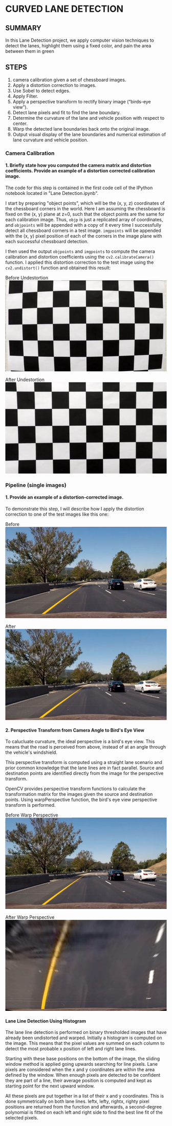 # CURVED LANE DETECTION

## SUMMARY

In this Lane Detection project, we apply computer vision techniques to detect the lanes, highlight them using a fixed color, and pain the
area between them in green

## STEPS

1. camera calibration given a set of chessboard images.
2. Apply a distortion correction to images.
3. Use Sobel to detect edges.
4. Apply Filter.
5. Apply a perspective transform to rectify binary image (“birds-eye view”).
6. Detect lane pixels and fit to find the lane boundary.
7. Determine the curvature of the lane and vehicle position with respect to center.
8. Warp the detected lane boundaries back onto the original image.
9. Output visual display of the lane boundaries and numerical estimation of lane curvature and vehicle position.

[//]: # (Image References)

[image1]: ./output_images/chessboard_before_distortion.jpg "Chessboard"
[image2]: ./output_images/chessboard_after_distortion.jpg "Chessboard Undistorted"
[image3]: ./output_images/before_undistort_image.jpg "Orignal Image"
[image4]: ./output_images/after_undistort_image.jpg "Undistorted"
[image5]: ./output_images/before_combined_thresholds.jpg "Before Gradient"
[image6]: ./output_images/after_combined_thresholds.jpg "After Gradient"
[image7]: ./output_images/before_filter.jpg "Before Color filter"
[image8]: ./output_images/after_filter.jpg "After Color filter"
[image9]: ./output_images/before_warp.jpg "Before warp"
[image10]: ./output_images/after_warp.jpg "After warp"
[image11]: ./examples/color_fit_lines.jpg "Identify poly"
[image12]: ./output_images/before_process_image.jpg "Before Process"
[image13]: ./output_images/after_process_image.jpg "After process"


### Camera Calibration

#### 1. Briefly state how you computed the camera matrix and distortion coefficients. Provide an example of a distortion corrected calibration image.

The code for this step is contained in the first code cell of the IPython notebook located in "Lane Detection.ipynb".  

I start by preparing "object points", which will be the (x, y, z) coordinates of the chessboard corners in the world. Here I am assuming the chessboard is fixed on the (x, y) plane at z=0, such that the object points are the same for each calibration image.  Thus, `objp` is just a replicated array of coordinates, and `objpoints` will be appended with a copy of it every time I successfully detect all chessboard corners in a test image.  `imgpoints` will be appended with the (x, y) pixel position of each of the corners in the image plane with each successful chessboard detection.  

I then used the output `objpoints` and `imgpoints` to compute the camera calibration and distortion coefficients using the `cv2.calibrateCamera()` function.  I applied this distortion correction to the test image using the `cv2.undistort()` function and obtained this result: 

Before Undestortion
![alt text][image1]

After Undestortion
![alt text][image2]


### Pipeline (single images)

#### 1. Provide an example of a distortion-corrected image.

To demonstrate this step, I will describe how I apply the distortion correction to one of the test images like this one:

Before 
![alt text][image3]

After
![alt text][image4]

#### 2. Perspective Transform from Camera Angle to Bird's Eye View

To calucluate curvature, the ideal perspective is a bird's eye view. This means that the road is perceived from above, instead of at an angle through the vehicle's windshield.

This perspective transform is computed using a straight lane scenario and prior common knowledge that the lane lines are in fact parallel. Source and destination points are identified directly from the image for the perspective transform.

OpenCV provides perspective transform functions to calculate the transformation matrix for the images given the source and destination points. Using warpPerspective function, the bird's eye view perspective transform is performed.

Before Warp Perspective
![alt text][image9]

After  Warp Perspective
![alt text][image10]

#### Lane Line Detection Using Histogram

The lane line detection is performed on binary thresholded images that have already been undistorted and warped. Initially a histogram is computed on the image. This means that the pixel values are summed on each column to detect the most probable x position of left and right lane lines.

Starting with these base positions on the bottom of the image, the sliding window method is applied going upwards searching for line pixels. Lane pixels are considered when the x and y coordinates are within the area defined by the window. When enough pixels are detected to be confident they are part of a line, their average position is computed and kept as starting point for the next upward window.

All these pixels are put together in a list of their x and y coordinates. This is done symmetrically on both lane lines. leftx, lefty, rightx, righty pixel positions are returned from the function and afterwards, a second-degree polynomial is fitted on each left and right side to find the best line fit of the selected pixels.
